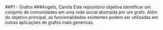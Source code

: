 ##P1 - Grafos
###Angelo, Camila
Este repositório objetiva identificar um conjunto de comunidades em uma rede social abstraída por um grafo.
Além do objetivo principal, as funcionalidades existentes podem ser utilizadas em outras aplicações de grafos mais genéricas.
